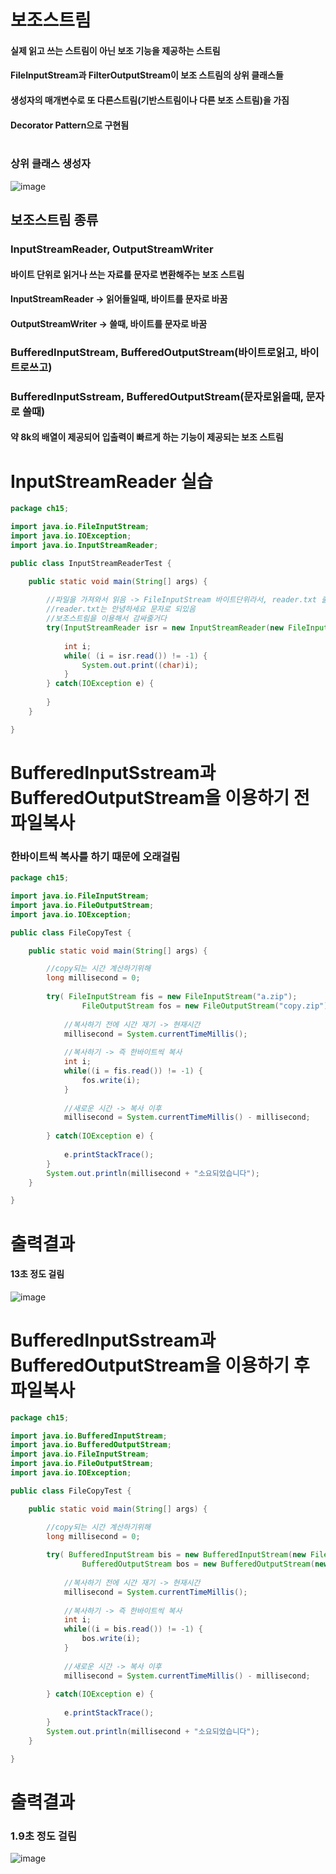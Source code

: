# 보조스트림
#### 실제 읽고 쓰는 스트림이 아닌 보조 기능을 제공하는 스트림
#### FileInputStream과 FilterOutputStream이 보조 스트림의 상위 클래스들
#### 생성자의 매개변수로 또 다른스트림(기반스트림이나 다른 보조 스트림)을 가짐
#### Decorator Pattern으로 구현됨<br></br>
### 상위 클래스 생성자
![image](https://user-images.githubusercontent.com/82345970/185817283-937e7c34-c290-4a6c-a3f2-e6db7eaa80d5.png)

## 보조스트림 종류 
### InputStreamReader, OutputStreamWriter
#### 바이트 단위로 읽거나 쓰는 자료를 문자로 변환해주는 보조 스트림
#### InputStreamReader -> 읽어들일때, 바이트를 문자로 바꿈
#### OutputStreamWriter -> 쓸때, 바이트를 문자로 바꿈
### BufferedInputStream, BufferedOutputStream(바이트로읽고, 바이트로쓰고)
### BufferedInputSstream, BufferedOutputStream(문자로읽을때, 문자로 쓸때)
#### 약 8k의 배열이 제공되어 입출력이 빠르게 하는 기능이 제공되는 보조 스트림

# InputStreamReader 실습
```java
package ch15;

import java.io.FileInputStream;
import java.io.IOException;
import java.io.InputStreamReader;

public class InputStreamReaderTest {

	public static void main(String[] args) {
		
		//파일을 가져와서 읽음 -> FileInputStream 바이트단위라서, reader.txt 출력하면 깨짐
		//reader.txt는 안녕하세요 문자로 되있음
		//보조스트림을 이용해서 감싸줄거다
		try(InputStreamReader isr = new InputStreamReader(new FileInputStream("reader.txt"))) {
			
			int i;
			while( (i = isr.read()) != -1) {
				System.out.print((char)i);
			}
		} catch(IOException e) {
			
		}
	}

}
```

# BufferedInputSstream과 BufferedOutputStream을 이용하기 전 파일복사
### 한바이트씩 복사를 하기 때문에 오래걸림
```java
package ch15;

import java.io.FileInputStream;
import java.io.FileOutputStream;
import java.io.IOException;

public class FileCopyTest {

	public static void main(String[] args) {

		//copy되는 시간 계산하기위해
		long millisecond = 0;
		
		try( FileInputStream fis = new FileInputStream("a.zip");
				FileOutputStream fos = new FileOutputStream("copy.zip")) {
			
			//복사하기 전에 시간 재기 -> 현재시간
			millisecond = System.currentTimeMillis();
			
			//복사하기 -> 즉 한바이트씩 복사
			int i;
			while((i = fis.read()) != -1) {
				fos.write(i);
			}
			
			//새로운 시간 -> 복사 이후
			millisecond = System.currentTimeMillis() - millisecond;
			
		} catch(IOException e) {
			
			e.printStackTrace();
		}
		System.out.println(millisecond + "소요되었습니다");
	}

}
```

# 출력결과
#### 13초 정도 걸림
![image](https://user-images.githubusercontent.com/82345970/185818978-da927724-23fc-40cb-b7ce-a6502ca96694.png)

# BufferedInputSstream과 BufferedOutputStream을 이용하기 후 파일복사
```java
package ch15;

import java.io.BufferedInputStream;
import java.io.BufferedOutputStream;
import java.io.FileInputStream;
import java.io.FileOutputStream;
import java.io.IOException;

public class FileCopyTest {

	public static void main(String[] args) {

		//copy되는 시간 계산하기위해
		long millisecond = 0;
		
		try( BufferedInputStream bis = new BufferedInputStream(new FileInputStream("a.zip"));
				BufferedOutputStream bos = new BufferedOutputStream(new FileOutputStream("copy.zip")))  {
			
			//복사하기 전에 시간 재기 -> 현재시간
			millisecond = System.currentTimeMillis();
			
			//복사하기 -> 즉 한바이트씩 복사
			int i;
			while((i = bis.read()) != -1) {
				bos.write(i);
			}
			
			//새로운 시간 -> 복사 이후
			millisecond = System.currentTimeMillis() - millisecond;
			
		} catch(IOException e) {
			
			e.printStackTrace();
		}
		System.out.println(millisecond + "소요되었습니다");
	}

}
```

# 출력결과
### 1.9초 정도 걸림
![image](https://user-images.githubusercontent.com/82345970/185819237-f106afab-5516-41aa-a90c-5709bf437432.png)

